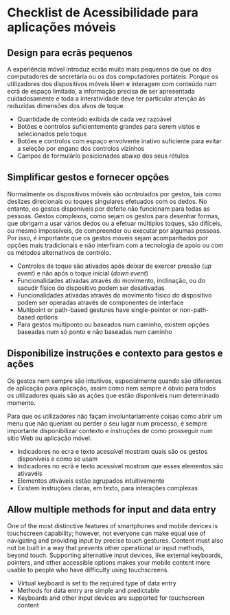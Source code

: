 # Checklist de Acessibilidade para aplicações móveis

## Design para ecrãs pequenos

A experiência móvel introduz ecrãs muito mais pequenos do que os dos computadores de secretária ou os dos computadores portáteis. Porque os utilizadores dos dispositivos móveis lêem e interagem com conteúdo num ecrã de espaço limitado, a informação precisa de ser apresentada cuidadosamente e toda a interatividade deve ter particular atenção às reduzidas dimensões dos alvos de toque.

- Quantidade de conteúdo exibida de cada vez razoável
- Botões e controlos suficientemente grandes para serem vistos e selecionados pelo toque
- Botões e controlos com espaço envolvente inativo suficiente para evitar a seleção por engano dos controlos vizinhos
- Campos de formulário posicionados abaixo dos seus rótulos

## Simplificar gestos e fornecer opções

Normalmente os dispositivos móveis são ocntrolados por gestos, tais como deslizes direcionais ou toques singulares efetuados com os dedos. No entanto, os gestos disponíveis por defeito não funcionam para todas as pessoas. Gestos complexos, como sejam os gestos para desenhar formas, que obrigam a usar vários dedos ou a efetuar múltiplos toques, são difíceis, ou mesmo impossíveis, de compreender ou executar por algumas pessoas. Por isso, é importante que os gestos móveis sejam acompanhados por opções mais tradicionais e não interfiram com a tecnologia de apoio ou com os métodos alternativos de controlo.

- Controlos de toque são ativados após deixar de exercer pressão (_up event_) e não após o toque inicial (_down event_)
- Funcionalidades ativadas através do movimento, inclinação, ou do sacudir físico do dispositivo podem ser desativadas
- Funcionalidades ativadas através do movimento físico do dispositivo podem ser operadas através de componentes de interface
- Multipoint or path-based gestures have single-pointer or non-path-based options
- Para gestos multiponto ou baseados num caminho, existem opções baseadas num só ponto e não baseadas num caminho

## Disponibilize instruções e contexto para gestos e ações

Os gestos nem sempre são intuitivos, especialmente quando são diferentes de aplicação para aplicação, assim como nem sempre é óbvio para todos os utilizadores quais são as ações que estão disponíveis num determinado momento.

Para que os utilizadores não façam involuntariamente coisas como abrir um menu que não queriam ou perder o seu lugar num processo, é sempre importante disponibilizar contexto e instruções de como prosseguir num sítio Web ou aplicação móvel.

- Indicadores no ecra e texto acessível mostram quais são os gestos disponíveis e como se usam
- Indicadores no ecrã e texto acessível mostram que esses elementos são ativavéis       
- Elementos ativáveis estão agrupados intuitivamente
- Existem instruções claras, em texto, para interações complexas

## Allow multiple methods for input and data entry

One of the most distinctive features of smartphones and mobile devices is touchscreen capability; however, not everyone can make equal use of navigating and providing input by precise touch gestures. Content must also not be built in a way that prevents other operational or input methods, beyond touch. Supporting alternative input devices, like external keyboards, pointers, and other accessible options makes your mobile content more usable to people who have difficulty using touchscreens.

- Virtual keyboard is set to the required type of data entry
- Methods for data entry are simple and predictable
- Keyboards and other input devices are supported for touchscreen content
